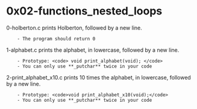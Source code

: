 # 0x02-functions_nested_loops

0-holberton.c prints Holberton, followed by a new line.

        - The program should return 0

1-alphabet.c prints the alphabet, in lowercase, followed by a new line.

        - Prototype: <code> void print_alphabet(void); </code>
        - You can only use **_putchar** twice in your code

2-print_alphabet_x10.c prints 10 times the alphabet, in lowercase, followed by a new line.

        - Prototype: <code>void print_alphabet_x10(void);</code>
        - You can only use **_putchar** twice in your code